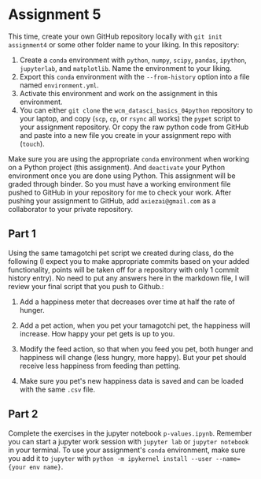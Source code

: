 # Assignment 5

This time, create your own GitHub repository locally with `git init assignment4` or some other folder name to your liking. In this repository: 

 1. Create a `conda` environment with `python`, `numpy`, `scipy`, `pandas`, `ipython`, `jupyterlab`, and `matplotlib`. Name the environment to your liking.
 2. Export this `conda` environment with the `--from-history` option into a file named `environment.yml`. 
 3. Activate this environment and work on the assignment in this environment.
 4. You can either `git clone` the `wcm_datasci_basics_04python` repository to your laptop, and copy (`scp`, `cp`, or `rsync` all works) the `pypet` script to your assignment repository. Or copy the raw python code from GitHub and paste into a new file you create in your assignment repo with (`touch`). 

Make sure you are using the appropriate `conda` environment when working on a Python project (this assignment). And `deactivate` your Python environment once you are done using Python. This assignment will be graded through binder. So you must have a working environment file pushed to GitHub in your repository for me to check your work. After pushing your assignment to GitHub, add `axiezai@gmail.com` as a collaborator to your private repository. 

## Part 1

Using the same tamagotchi pet script we created during class, do the following (I expect you to make appropriate commits based on your added functionality, points will be taken off for a repository with only 1 commit history entry). No need to put any answers here in the markdown file, I will review your final script that you push to Github.:

 1. Add a happiness meter that decreases over time at half the rate of hunger. 

 2. Add a pet action, when you pet your tamagotchi pet, the happiness will increase. How happy your pet gets is up to you. 

 3. Modify the feed action, so that when you feed you pet, both hunger and happiness will change (less hungry, more happy). But your pet should receive less happiness from feeding than petting. 

 4. Make sure you pet's new happiness data is saved and can be loaded with the same `.csv` file.


## Part 2

Complete the exercises in the jupyter notebook `p-values.ipynb`. Remember you can start a jupyter work session with `jupyter lab` or `jupyter notebook` in your terminal. To use your assignment's `conda` environment, make sure you add it to `jupyter` with `python -m ipykernel install --user --name={your env name}`.
